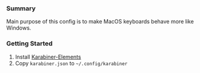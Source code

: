 ### Summary
Main purpose of this config is to make MacOS keyboards behave more like Windows.

### Getting Started
1. Install [Karabiner-Elements](https://karabiner-elements.pqrs.org)
2. Copy `karabiner.json` to `~/.config/karabiner`
